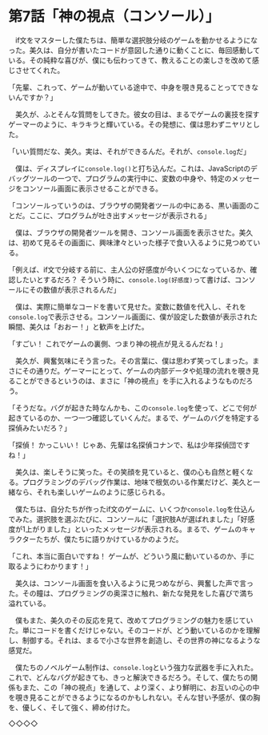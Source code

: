 # 第7話「神の視点（コンソール）」

　if文をマスターした僕たちは、簡単な選択肢分岐のゲームを動かせるようになった。美久は、自分が書いたコードが意図した通りに動くことに、毎回感動している。その純粋な喜びが、僕にも伝わってきて、教えることの楽しさを改めて感じさせてくれた。

「先輩、これって、ゲームが動いている途中で、中身を覗き見ることってできないんですか？」

　美久が、ふとそんな質問をしてきた。彼女の目は、まるでゲームの裏技を探すゲーマーのように、キラキラと輝いている。その発想に、僕は思わずニヤリとした。

「いい質問だな、美久。実は、それができるんだ。それが、`console.log`だ」

　僕は、ディスプレイに`console.log()`と打ち込んだ。これは、JavaScriptのデバッグツールの一つで、プログラムの実行中に、変数の中身や、特定のメッセージをコンソール画面に表示させることができる。

「コンソールっていうのは、ブラウザの開発者ツールの中にある、黒い画面のことだ。ここに、プログラムが吐き出すメッセージが表示される」

　僕は、ブラウザの開発者ツールを開き、コンソール画面を表示させた。美久は、初めて見るその画面に、興味津々といった様子で食い入るように見つめている。

「例えば、if文で分岐する前に、主人公の好感度が今いくつになっているか、確認したいとするだろ？ そういう時に、`console.log(好感度)`って書けば、コンソールにその数値が表示されるんだ」

　僕は、実際に簡単なコードを書いて見せた。変数に数値を代入し、それを`console.log`で表示させる。コンソール画面に、僕が設定した数値が表示された瞬間、美久は「おおー！」と歓声を上げた。

「すごい！ これでゲームの裏側、つまり神の視点が見えるんだね！」

　美久が、興奮気味にそう言った。その言葉に、僕は思わず笑ってしまった。まさにその通りだ。ゲーマーにとって、ゲームの内部データや処理の流れを覗き見ることができるというのは、まさに「神の視点」を手に入れるようなものだろう。

「そうだな。バグが起きた時なんかも、この`console.log`を使って、どこで何が起きているのか、一つ一つ確認していくんだ。まるで、ゲームのバグを特定する探偵みたいだろ？」

「探偵！ かっこいい！ じゃあ、先輩は名探偵コナンで、私は少年探偵団ですね！」

　美久は、楽しそうに笑った。その笑顔を見ていると、僕の心も自然と軽くなる。プログラミングのデバッグ作業は、地味で根気のいる作業だけど、美久と一緒なら、それも楽しいゲームのように感じられる。

　僕たちは、自分たちが作ったif文のゲームに、いくつか`console.log`を仕込んでみた。選択肢を選ぶたびに、コンソールに「選択肢Aが選ばれました」「好感度が1上がりました」といったメッセージが表示される。まるで、ゲームのキャラクターたちが、僕たちに語りかけているかのようだ。

「これ、本当に面白いですね！ ゲームが、どういう風に動いているのか、手に取るようにわかります！」

　美久は、コンソール画面を食い入るように見つめながら、興奮した声で言った。その瞳は、プログラミングの奥深さに触れ、新たな発見をした喜びで満ち溢れている。

　僕もまた、美久のその反応を見て、改めてプログラミングの魅力を感じていた。単にコードを書くだけじゃない。そのコードが、どう動いているのかを理解し、制御する。それは、まるで小さな世界を創造し、その世界の神になるような感覚だ。

　僕たちのノベルゲーム制作は、`console.log`という強力な武器を手に入れた。これで、どんなバグが起きても、きっと解決できるだろう。そして、僕たちの関係もまた、この「神の視点」を通して、より深く、より鮮明に、お互いの心の中を覗き見ることができるようになるのかもしれない。そんな甘い予感が、僕の胸を、優しく、そして強く、締め付けた。

◇◇◇◇
